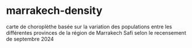 # marrakech-density
carte de choroplèthe basée sur la variation des populations entre les différentes provinces de la région de Marrakech Safi selon le recensement de septembre 2024
